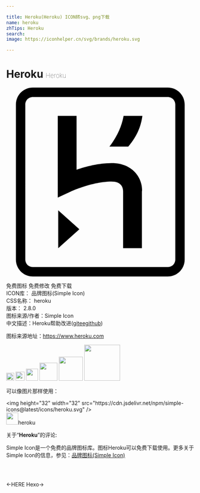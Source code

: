 ```yaml
---

title: Heroku(Heroku) ICON转svg、png下载
name: heroku
zhTips: Heroku
search: 
image: https://iconhelper.cn/svg/brands/heroku.svg

---
```


# Heroku  <small style="font-size: 60%;font-weight: 100">Heroku</small>

<div id="svg" class="svg-wrap">
<svg role="img" viewBox="0 0 24 24" xmlns="http://www.w3.org/2000/svg"><title>Heroku icon</title><path d="M20.61 0H3.39C2.189 0 1.23.96 1.23 2.16v19.681c0 1.198.959 2.159 2.16 2.159h17.22c1.2 0 2.159-.961 2.159-2.159V2.16C22.77.96 21.811 0 20.61 0zm.96 21.841c0 .539-.421.96-.96.96H3.39c-.54 0-.96-.421-.96-.96V2.16c0-.54.42-.961.96-.961h17.22c.539 0 .96.421.96.961v19.681zM6.63 20.399L9.33 18l-2.7-2.4v4.799zm9.72-9.719c-.479-.48-1.379-1.08-2.879-1.08-1.621 0-3.301.421-4.5.84V3.6h-2.4v10.38l1.68-.78s2.76-1.26 5.16-1.26c1.2 0 1.5.66 1.5 1.26v7.2h2.4v-7.2c.059-.179.059-1.501-.961-2.52zM13.17 7.5h2.4c1.08-1.26 1.62-2.521 1.8-3.9h-2.399c-.241 1.379-.841 2.64-1.801 3.9z"/></svg>
</div>
<detail full-name='heroku'></detail>

<div class="detail-page">
<p>
<span><span class="badge-success badge">免费图标</span> <span class="badge-success badge">免费修改</span>  <span class="badge-success badge">免费下载</span> </span>
<br/>
<span>
ICON库：
<span class="badge-secondary badge">品牌图标(Simple Icon)</span> 
</span>
<br/>
<span>
CSS名称：
<span class="badge-secondary badge">heroku</span> 
</span>

<br/>
<span>
版本：
<span class="badge-secondary badge">2.8.0</span> 
</span>
<br/>
<span>图标来源/作者：<span class="badge-light badge">Simple Icon</span></span> 
<br/>
<span class="zh-detail">中文描述：<span class="badge-primary badge">Heroku</span><span class="help-link"><span>帮助改进</span>(<a href="https://gitee.com/liuwave/icon-helper/edit/master/json/brands/heroku.json" target="_blank" rel="noopener noreferrer">gitee</a><a href="https://github.com/liuwave/icon-helper/edit/master/json/brands/heroku.json" target="_blank" rel="noopener noreferrer">github</a></span>)</span><br/>
</p>
</div><div class="description description alert alert-light"><p>图标来源地址：<a href="https://www.heroku.com" target="_blank" rel="noopener noreferrer">https://www.heroku.com</a></p></div>
<div class="alert alert-dark">
<img height="21" width="21" src="https://cdn.jsdelivr.net/npm/simple-icons@latest/icons/heroku.svg" />
<img height="24" width="24" src="https://cdn.jsdelivr.net/npm/simple-icons@latest/icons/heroku.svg" />
<img height="32" width="32" src="https://cdn.jsdelivr.net/npm/simple-icons@latest/icons/heroku.svg" />
<img height="48" width="48" src="https://cdn.jsdelivr.net/npm/simple-icons@latest/icons/heroku.svg" />
<img height="64" width="64" src="https://cdn.jsdelivr.net/npm/simple-icons@latest/icons/heroku.svg" />
<img height="96" width="96" src="https://cdn.jsdelivr.net/npm/simple-icons@latest/icons/heroku.svg" />

</div>
<div>
  <p>可以像图片那样使用：    
  </p>
  <div class="alert alert-primary" style="font-size: 14px">
    &lt;img height="32" width="32" src="https://cdn.jsdelivr.net/npm/simple-icons@latest/icons/heroku.svg" /&gt;
    <copy-btn content='<img height="32" width="32" src="https://cdn.jsdelivr.net/npm/simple-icons@latest/icons/heroku.svg" />'></copy-btn>
  </div>
  <div class="alert alert-secondary">
    <img height="32" width="32" src="https://cdn.jsdelivr.net/npm/simple-icons@latest/icons/heroku.svg" />heroku
    <copy-btn content="heroku" btn-title="复制图标名称"></copy-btn>
  </div>
</div>
<div class="icon-detail__container">
<p>关于“<b>Heroku</b>”的评论:</p>
</div>
<Vssue title="关于“Heroku”的评论" />
<div><p>Simple Icon是一个免费的品牌图标库。图标Heroku可以免费下载使用。更多关于  Simple Icon的信息，参见：<a target="_blank" href="https://iconhelper.cn/brands.html">品牌图标(Simple Icon)</a>
</p></div>


<div style="padding:2rem 0 " class="page-nav"><p class="inner"><span class="prev">←<router-link to="/icon/here.html">HERE</router-link></span> <span class="next"><router-link to="/icon/hexo.html">Hexo</router-link>→</span></p></div>
